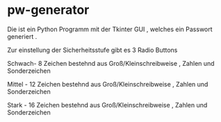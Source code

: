 # pw-generator

Die ist ein Python Programm mit der Tkinter GUI , welches ein Passwort generiert . 

Zur einstellung der Sicherheitsstufe gibt es 3 Radio Buttons

Schwach- 8 Zeichen bestehnd aus Groß/Kleinschreibweise , Zahlen und Sonderzeichen 

Mittel - 12 Zeichen bestehnd aus Groß/Kleinschreibweise , Zahlen und Sonderzeichen

Stark  - 16 Zeichen bestehnd aus Groß/Kleinschreibweise , Zahlen und Sonderzeichen

